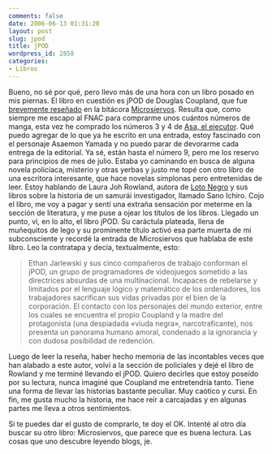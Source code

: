 ```yaml
---
comments: false
date: 2006-06-13 01:31:20
layout: post
slug: jpod
title: jPOD
wordpress_id: 2858
categories:
- Libros
---
```


Bueno, no sé por qué, pero llevo más de una hora con un libro posado en mis piernas. El libro en cuestión es jPOD de Douglas Coupland, que fue [brevemente reseñado](http://www.microsiervos.com/archivo/libros/jpod-coupland.html) en la bitácora [Microsiervos](http://www.microsiervos.com). Resulta que, como siempre me escapo al FNAC para comprarme unos cuántos números de manga, esta vez he comprado los números 3 y 4 de [Asa, el ejecutor](www.minid.net/2006/05/12/asa-el-ejecutor/). Qué puedo agregar de lo que ya he escrito en una entrada, estoy fascinado con el personaje Asaemon Yamada y no puedo parar de devorarme cada entrega de la editorial. Ya sé, están hasta el número 9, pero me los reservo para principios de mes de julio. Estaba yo caminando en busca de alguna novela policíaca, misterio y otras yerbas y justo me topé con otro libro de una escritora interesante, que hace novelas simplonas pero entretenidas de leer. Estoy hablando de Laura Joh Rowland, autora de [Loto Negro](http://www.minid.net/2004/06/04/loto-negro/) y sus libros sobre la historia de un samurái investigador, llamado Sano Ichiro. Cojo el libro, me voy a pagar y sentí una extraña sensación por meterme en la sección de literatura, y me puse a ojear los títulos de los libros. Llegado un punto, vi, en lo alto, el libro jPOD. Su caráctula plateada, llena de muñequitos de lego y su prominente título activó esa parte muerta de mi subconsciente y recordé la entrada de Microsiervos que hablaba de este libro. Leo la contratapa y decía, textualmente, esto:





> Ethan Jarlewski y sus cinco compañeros de trabajo conforman el jPOD, un grupo de programadores de videojuegos sometido a las directrices absurdas de una multinacional. Incapaces de rebelarse y limitados por el lenguaje lógico y matemático de los ordenadores, los trabajadores sacrifican sus vidas privadas por el bien de la corporación. El contacto con los personajes del mundo exterior, entre los cuales se encuentra el propio Coupland y la madre del protagonista (una despiadada «viuda negra», narcotraficante), nos presenta un panorama humano amoral, condenado a la ignorancia y con dudosa posibilidad de redención.





Luego de leer la reseña, haber hecho memoria de las incontables veces que han alabado a este autor, volví a la sección de policiales y dejé el libro de Rowland y me terminé llevando el jPOD. Quiero decirles que estoy poseído por su lectura, nunca imaginé que Coupland me entretendría tanto. Tiene una forma de llevar las historias bastante peculiar. Muy caótico y cursi. En fin, me gusta mucho la historia, me hace reír a carcajadas y en algunas partes me lleva a otros sentimientos.





Si te puedes dar el gusto de comprarlo, te doy el OK. Intenté al otro día buscar su otro libro: Microsiervos, que parece que es buena lectura. Las cosas que uno descubre leyendo blogs, je.
